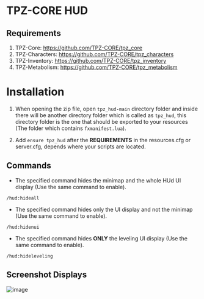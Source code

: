# TPZ-CORE HUD

## Requirements

1. TPZ-Core: https://github.com/TPZ-CORE/tpz_core
2. TPZ-Characters: https://github.com/TPZ-CORE/tpz_characters
3. TPZ-Inventory: https://github.com/TPZ-CORE/tpz_inventory
4. TPZ-Metabolism: https://github.com/TPZ-CORE/tpz_metabolism

# Installation

1. When opening the zip file, open `tpz_hud-main` directory folder and inside there will be another directory folder which is called as `tpz_hud`, this directory folder is the one that should be exported to your resources (The folder which contains `fxmanifest.lua`).

2. Add `ensure tpz_hud` after the **REQUIREMENTS** in the resources.cfg or server.cfg, depends where your scripts are located.


## Commands

- The specified command hides the minimap and the whole HUd UI display (Use the same command to enable).

`/hud:hideall`

- The specified command hides only the UI display and not the minimap (Use the same command to enable).

`/hud:hidenui`

- The specified command hides **ONLY** the leveling UI display (Use the same command to enable).

`/hud:hideleveling`

## Screenshot Displays

![image](https://github.com/TPZ-CORE/tpz_hud/assets/152554963/2a655b8b-ba77-44c1-a09a-32e1d8fd1104)
